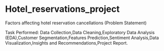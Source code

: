 # Hotel_reservations_project
Factors affecting hotel reservation cancellations (Problem Statement)


Task Performed:
Data Collection,Data Cleaning,Exploratory Data Analysis (EDA),Customer Segmentation,Features Prediction,Sentiment Analysis,Data Visualization,Insights and Recommendations,Project Report.

